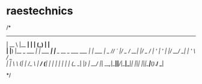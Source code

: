 # raestechnics

/*
  _____              _______        _           _            _          
 |  __ \            |__   __|      | |         (_)          | |         
 | |__) |__ _  ___  ___| | ___  ___| |__  _ __  _  ___ ___  | |__   ___ 
 |  _  // _` |/ _ \/ __| |/ _ \/ __| '_ \| '_ \| |/ __/ __| | '_ \ / _ \
 | | \ \ (_| |  __/\__ \ |  __/ (__| | | | | | | | (__\__ \_| |_) |  __/
 |_|  \_\__,_|\___||___/_|\___|\___|_| |_|_| |_|_|\___|___(_)_.__/ \___|
                                                                        
*/
